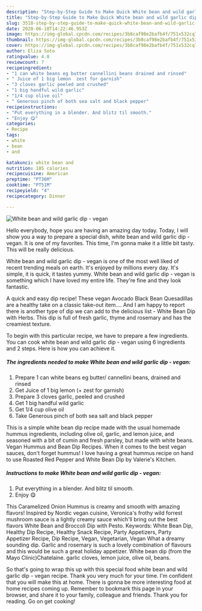 ```yaml
---
description: "Step-by-Step Guide to Make Quick White bean and wild garlic dip - vegan"
title: "Step-by-Step Guide to Make Quick White bean and wild garlic dip - vegan"
slug: 3518-step-by-step-guide-to-make-quick-white-bean-and-wild-garlic-dip-vegan
date: 2020-06-18T14:22:46.953Z
image: https://img-global.cpcdn.com/recipes/3b8caf98e2bafb4f/751x532cq70/white-bean-and-wild-garlic-dip-vegan-recipe-main-photo.jpg
thumbnail: https://img-global.cpcdn.com/recipes/3b8caf98e2bafb4f/751x532cq70/white-bean-and-wild-garlic-dip-vegan-recipe-main-photo.jpg
cover: https://img-global.cpcdn.com/recipes/3b8caf98e2bafb4f/751x532cq70/white-bean-and-wild-garlic-dip-vegan-recipe-main-photo.jpg
author: Eliza Soto
ratingvalue: 4.8
reviewcount: 7
recipeingredient:
- "1 can white beans eg butter cannellini beans drained and rinsed"
- " Juice of 1 big lemon  zest for garnish"
- "3 cloves garlic peeled and crushed"
- "1 big handful wild garlic"
- "1/4 cup olive oil"
- " Generous pinch of both sea salt and black pepper"
recipeinstructions:
- "Put everything in a blender. And blitz til smooth."
- "Enjoy 😋"
categories:
- Recipe
tags:
- white
- bean
- and

katakunci: white bean and 
nutrition: 185 calories
recipecuisine: American
preptime: "PT36M"
cooktime: "PT51M"
recipeyield: "4"
recipecategory: Dinner

---
```



![White bean and wild garlic dip - vegan](https://img-global.cpcdn.com/recipes/3b8caf98e2bafb4f/751x532cq70/white-bean-and-wild-garlic-dip-vegan-recipe-main-photo.jpg)

Hello everybody, hope you are having an amazing day today. Today, I will show you a way to prepare a special dish, white bean and wild garlic dip - vegan. It is one of my favorites. This time, I'm gonna make it a little bit tasty. This will be really delicious.

White bean and wild garlic dip - vegan is one of the most well liked of recent trending meals on earth. It's enjoyed by millions every day. It's simple, it is quick, it tastes yummy. White bean and wild garlic dip - vegan is something which I have loved my entire life. They're fine and they look fantastic.

A quick and easy dip recipe! These vegan Avocado Black Bean Quesadillas are a healthy take on a classic take-out item.… And I am happy to report there is another type of dip we can add to the delicious list - White Bean Dip with Herbs. This dip is full of fresh garlic, thyme and rosemary and has the creamiest texture.


To begin with this particular recipe, we have to prepare a few ingredients. You can cook white bean and wild garlic dip - vegan using 6 ingredients and 2 steps. Here is how you can achieve it.

<!--inarticleads1-->

##### The ingredients needed to make White bean and wild garlic dip - vegan:

1. Prepare 1 can white beans eg butter/ cannellini beans, drained and rinsed
1. Get  Juice of 1 big lemon (+ zest for garnish)
1. Prepare 3 cloves garlic, peeled and crushed
1. Get 1 big handful wild garlic
1. Get 1/4 cup olive oil
1. Take  Generous pinch of both sea salt and black pepper


This is a simple white bean dip recipe made with the usual homemade hummus ingredients, including olive oil, garlic, and lemon juice, and seasoned with a bit of cumin and fresh parsley, but made with white beans. Vegan Hummus and Bean Dip Recipes. When it comes to the best vegan sauces, don&#39;t forget hummus! I love having a great hummus recipe on hand to use Roasted Red Pepper and White Bean Dip by Valerie&#39;s Kitchen. 

<!--inarticleads2-->

##### Instructions to make White bean and wild garlic dip - vegan:

1. Put everything in a blender. And blitz til smooth.
1. Enjoy 😋


This Caramelized Onion Hummus is creamy and smooth with amazing flavors! Inspired by Nordic vegan cuisine, Veronica&#39;s frothy wild forrest mushroom sauce is a lightly creamy sauce which&#39;ll bring out the best flavors White Bean and Broccoli Dip with Pesto. Keywords: White Bean Dip, Healthy Dip Recipe, Healthy Snack Recipe, Party Appetizers, Party Appetizer Recipe, Dip Recipe, Vegan, Vegetarian, Vegan What a dreamy sounding dip. Garlic and rosemary is such a lovely combination of flavours and this would be such a great holiday appetizer. White bean dip (from the Mayo Clinic)Chatelaine. garlic cloves, lemon juice, olive oil, beans. 

So that's going to wrap this up with this special food white bean and wild garlic dip - vegan recipe. Thank you very much for your time. I'm confident that you will make this at home. There is gonna be more interesting food at home recipes coming up. Remember to bookmark this page in your browser, and share it to your family, colleague and friends. Thank you for reading. Go on get cooking!
